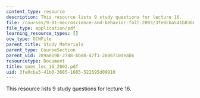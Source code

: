```yaml
---
content_type: resource
description: This resource lists 9 study questions for lecture 16.
file: /courses/9-01-neuroscience-and-behavior-fall-2003/3fe0cba541b036851085522695d09910_ques_lec_16_2002.pdf
file_type: application/pdf
learning_resource_types: []
ocw_type: OCWFile
parent_title: Study Materials
parent_type: CourseSection
parent_uid: 289a0198-2748-bb88-47f1-2606710deab6
resourcetype: Document
title: ques_lec_16_2002.pdf
uid: 3fe0cba5-41b0-3685-1085-522695d09910
---
```

This resource lists 9 study questions for lecture 16.


